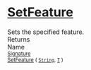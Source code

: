 # [SetFeature](./Signature-100663443.md)

Sets the specified feature.
<br>
Returns<img width=542/>Name
<br>
<sub>[Signature](./../Signature.md)</sub><img width=500/><sub>[SetFeature](./Signature-100663443.md) ( [`String`](https://docs.microsoft.com/en-us/dotnet/api/System.String), [`T`](./Signature-100663443.md) )</sub><br>


